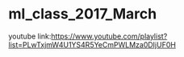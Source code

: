 # ml_class_2017_March
youtube link:https://www.youtube.com/playlist?list=PLwTxjmW4U1YS4R5YeCmPWLMza0DIjUF0H

